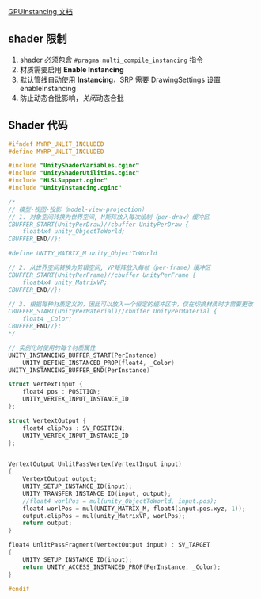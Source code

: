[GPUInstancing 文档](https://docs.unity3d.com/cn/2019.4/Manual/GPUInstancing.html)

## shader 限制

1. shader 必须包含 `#pragma multi_compile_instancing` 指令
2. 材质需要启用 **Enable Instancing**
3. 默认管线自动使用 **Instancing**，SRP 需要 DrawingSettings 设置 enableInstancing
4. 防止动态合批影响，*关闭*动态合批

## Shader 代码

```c
#ifndef MYRP_UNLIT_INCLUDED
#define MYRP_UNLIT_INCLUDED

#include "UnityShaderVariables.cginc"
#include "UnityShaderUtilities.cginc"
#include "HLSLSupport.cginc"
#include "UnityInstancing.cginc"

/*
// 模型-视图-投影（model-view-projection）
// 1. 对象空间转换为世界空间, M矩阵放入每次绘制（per-draw）缓冲区
CBUFFER_START(UnityPerDraw)//cbuffer UnityPerDraw {
	float4x4 unity_ObjectToWorld;
CBUFFER_END//};

#define UNITY_MATRIX_M unity_ObjectToWorld

// 2. 从世界空间转换为剪辑空间, VP矩阵放入每帧（per-frame）缓冲区
CBUFFER_START(UnityPerFrame)//cbuffer UnityPerFrame {
	float4x4 unity_MatrixVP;
CBUFFER_END//};

// 3. 根据每种材质定义的，因此可以放入一个恒定的缓冲区中，仅在切换材质时才需要更改
CBUFFER_START(UnityPerMaterial)//cbuffer UnityPerMaterial {
	float4 _Color;
CBUFFER_END//};
*/

// 实例化时使用的每个材质属性
UNITY_INSTANCING_BUFFER_START(PerInstance)
	UNITY_DEFINE_INSTANCED_PROP(float4, _Color)
UNITY_INSTANCING_BUFFER_END(PerInstance)

struct VertextInput {
	float4 pos : POSITION;
	UNITY_VERTEX_INPUT_INSTANCE_ID
};

struct VertextOutput {
	float4 clipPos : SV_POSITION;
	UNITY_VERTEX_INPUT_INSTANCE_ID
};


VertextOutput UnlitPassVertex(VertextInput input)
{
	VertextOutput output;
	UNITY_SETUP_INSTANCE_ID(input);
	UNITY_TRANSFER_INSTANCE_ID(input, output);
	//float4 worlPos = mul(unity_ObjectToWorld, input.pos);
	float4 worlPos = mul(UNITY_MATRIX_M, float4(input.pos.xyz, 1));
	output.clipPos = mul(unity_MatrixVP, worlPos);
	return output;
}

float4 UnlitPassFragment(VertextOutput input) : SV_TARGET
{
	UNITY_SETUP_INSTANCE_ID(input);
	return UNITY_ACCESS_INSTANCED_PROP(PerInstance, _Color);
}

#endif
```

